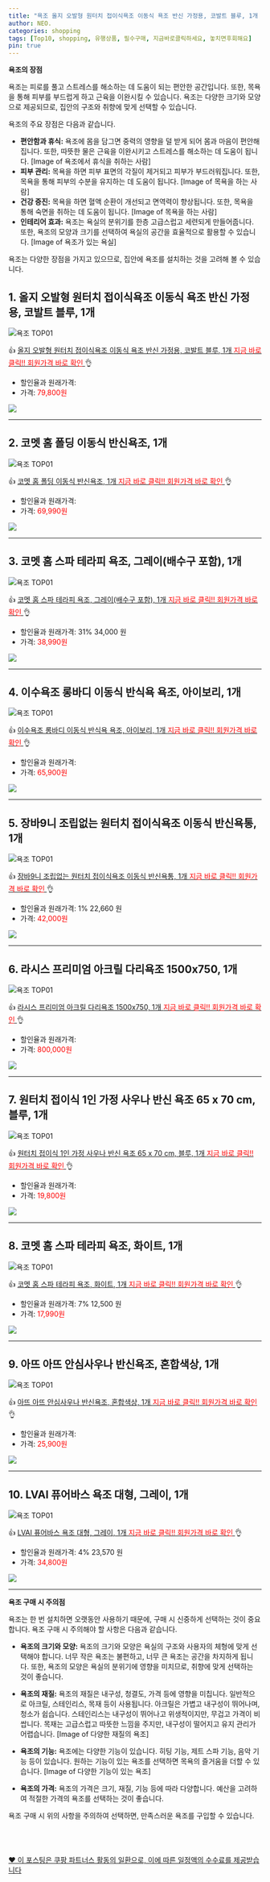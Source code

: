 ```yaml
---
title: "욕조 올지 오발형 원터치 접이식욕조 이동식 욕조 반신 가정용, 코발트 블루, 1개 필수 필요 추천 제품 비교 최저 가격 비교 장점 구매가이드"
author: NEO.
categories: shopping
tags: [Top10, shopping, 유행상품, 필수구매, 지금바로클릭하세요, 놓치면후회해요]
pin: true
---
```

**욕조의 장점**

욕조는 피로를 풀고 스트레스를 해소하는 데 도움이 되는 편안한 공간입니다. 또한, 목욕을 통해 피부를 부드럽게 하고 근육을 이완시킬 수 있습니다. 욕조는 다양한 크기와 모양으로 제공되므로, 집안의 구조와 취향에 맞게 선택할 수 있습니다.

욕조의 주요 장점은 다음과 같습니다.

* **편안함과 휴식:** 욕조에 몸을 담그면 중력의 영향을 덜 받게 되어 몸과 마음이 편안해집니다. 또한, 따뜻한 물은 근육을 이완시키고 스트레스를 해소하는 데 도움이 됩니다.
[Image of 욕조에서 휴식을 취하는 사람]
* **피부 관리:** 목욕을 하면 피부 표면의 각질이 제거되고 피부가 부드러워집니다. 또한, 목욕을 통해 피부의 수분을 유지하는 데 도움이 됩니다.
[Image of 목욕을 하는 사람]
* **건강 증진:** 목욕을 하면 혈액 순환이 개선되고 면역력이 향상됩니다. 또한, 목욕을 통해 숙면을 취하는 데 도움이 됩니다.
[Image of 목욕을 하는 사람]
* **인테리어 효과:** 욕조는 욕실의 분위기를 한층 고급스럽고 세련되게 만들어줍니다. 또한, 욕조의 모양과 크기를 선택하여 욕실의 공간을 효율적으로 활용할 수 있습니다.
[Image of 욕조가 있는 욕실]

욕조는 다양한 장점을 가지고 있으므로, 집안에 욕조를 설치하는 것을 고려해 볼 수 있습니다.

   

## 1. 올지 오발형 원터치 접이식욕조 이동식 욕조 반신 가정용, 코발트 블루, 1개

![욕조 TOP01](https://thumbnail8.coupangcdn.com/thumbnails/remote/490x490ex/image/vendor_inventory/a055/aded1bb69f3efe86acee89e3b37751035d72dd0acc31d43f62884fb89109.jpg)


👍 [올지 오발형 원터치 접이식욕조 이동식 욕조 반신 가정용, 코발트 블루, 1개 <font color=red> 지금 바로 클릭!! 회원가격 바로 확인 </font> ](https://link.coupang.com/re/AFFSDP?lptag=AF3617701&subid=GithubCoopas&pageKey=7343120779&traceid=V0-153&itemId=18878595964&vendorItemId=86007119070) 👌 


- 할인율과 원래가격: 
- 가격: <span style='color:red'>79,800원</span>

[![](/discount_price.png)](https://link.coupang.com/re/AFFSDP?lptag=AF3617701&subid=GithubCoopas&pageKey=7343120779&traceid=V0-153&itemId=18878595964&vendorItemId=86007119070)

---


   

## 2. 코멧 홈 폴딩 이동식 반신욕조, 1개

![욕조 TOP01](https://thumbnail9.coupangcdn.com/thumbnails/remote/490x490ex/image/retail/images/1275507485261117-eaaf0592-586b-4bb2-a673-02a08982d15e.jpg)


👍 [코멧 홈 폴딩 이동식 반신욕조, 1개 <font color=red> 지금 바로 클릭!! 회원가격 바로 확인 </font> ](https://link.coupang.com/re/AFFSDP?lptag=AF3617701&subid=GithubCoopas&pageKey=5587853126&traceid=V0-153&itemId=8951629254&vendorItemId=76238147417) 👌 


- 할인율과 원래가격: 
- 가격: <span style='color:red'>69,990원</span>

[![](/discount_price.png)](https://link.coupang.com/re/AFFSDP?lptag=AF3617701&subid=GithubCoopas&pageKey=5587853126&traceid=V0-153&itemId=8951629254&vendorItemId=76238147417)

---


   

## 3. 코멧 홈 스파 테라피 욕조, 그레이(배수구 포함), 1개

![욕조 TOP01](https://thumbnail9.coupangcdn.com/thumbnails/remote/490x490ex/image/retail/images/131631521269428-2b4372f2-a2c7-4566-9bae-0ca1f53297e5.jpg)


👍 [코멧 홈 스파 테라피 욕조, 그레이(배수구 포함), 1개 <font color=red> 지금 바로 클릭!! 회원가격 바로 확인 </font> ](https://link.coupang.com/re/AFFSDP?lptag=AF3617701&subid=GithubCoopas&pageKey=1621171904&traceid=V0-153&itemId=2766348313&vendorItemId=70756210156) 👌 


- 할인율과 원래가격: 31%  34,000   원
- 가격: <span style='color:red'>38,990원</span>

[![](/discount_price.png)](https://link.coupang.com/re/AFFSDP?lptag=AF3617701&subid=GithubCoopas&pageKey=1621171904&traceid=V0-153&itemId=2766348313&vendorItemId=70756210156)

---


   

## 4. 이수욕조 롱바디 이동식 반식욕 욕조, 아이보리, 1개

![욕조 TOP01](https://thumbnail9.coupangcdn.com/thumbnails/remote/490x490ex/image/vendor_inventory/2e39/52f1507f1445b6d2b8de3f3fa973f84b8d2964445378e67cc29de70eaa6e.jpg)


👍 [이수욕조 롱바디 이동식 반식욕 욕조, 아이보리, 1개 <font color=red> 지금 바로 클릭!! 회원가격 바로 확인 </font> ](https://link.coupang.com/re/AFFSDP?lptag=AF3617701&subid=GithubCoopas&pageKey=6238253524&traceid=V0-153&itemId=12576172210&vendorItemId=79844217959) 👌 


- 할인율과 원래가격: 
- 가격: <span style='color:red'>65,900원</span>

[![](/discount_price.png)](https://link.coupang.com/re/AFFSDP?lptag=AF3617701&subid=GithubCoopas&pageKey=6238253524&traceid=V0-153&itemId=12576172210&vendorItemId=79844217959)

---


   

## 5. 장바9니 조립없는 원터치 접이식욕조 이동식 반신욕통, 1개

![욕조 TOP01](https://thumbnail7.coupangcdn.com/thumbnails/remote/490x490ex/image/vendor_inventory/f9dd/474f411a71fc2dbed8d8a5a21c8fb1ba5bf480dd9a8feced3618c79b398d.jpg)


👍 [장바9니 조립없는 원터치 접이식욕조 이동식 반신욕통, 1개 <font color=red> 지금 바로 클릭!! 회원가격 바로 확인 </font> ](https://link.coupang.com/re/AFFSDP?lptag=AF3617701&subid=GithubCoopas&pageKey=7706335714&traceid=V0-153&itemId=20645864267&vendorItemId=87719309390) 👌 


- 할인율과 원래가격: 1%  22,660   원
- 가격: <span style='color:red'>42,000원</span>

[![](/discount_price.png)](https://link.coupang.com/re/AFFSDP?lptag=AF3617701&subid=GithubCoopas&pageKey=7706335714&traceid=V0-153&itemId=20645864267&vendorItemId=87719309390)

---


   

## 6. 라시스 프리미엄 아크릴 다리욕조 1500x750, 1개

![욕조 TOP01](https://thumbnail6.coupangcdn.com/thumbnails/remote/490x490ex/image/vendor_inventory/56af/0574a13dbee284be62ea4696c72e034ecaec10dd6d8c6ba96e7d806dfcf6.jpg)


👍 [라시스 프리미엄 아크릴 다리욕조 1500x750, 1개 <font color=red> 지금 바로 클릭!! 회원가격 바로 확인 </font> ](https://link.coupang.com/re/AFFSDP?lptag=AF3617701&subid=GithubCoopas&pageKey=7154212168&traceid=V0-153&itemId=17992482070&vendorItemId=85149001729) 👌 


- 할인율과 원래가격: 
- 가격: <span style='color:red'>800,000원</span>

[![](/discount_price.png)](https://link.coupang.com/re/AFFSDP?lptag=AF3617701&subid=GithubCoopas&pageKey=7154212168&traceid=V0-153&itemId=17992482070&vendorItemId=85149001729)

---


   

## 7. 원터치 접이식 1인 가정 사우나 반신 욕조 65 x 70 cm, 블루, 1개

![욕조 TOP01](https://thumbnail9.coupangcdn.com/thumbnails/remote/490x490ex/image/vendor_inventory/2038/6b5c091a26b7a3a1fd89fdfd3cf08e59bd01f96bed1b8080cca5cb30d459.jpg)


👍 [원터치 접이식 1인 가정 사우나 반신 욕조 65 x 70 cm, 블루, 1개 <font color=red> 지금 바로 클릭!! 회원가격 바로 확인 </font> ](https://link.coupang.com/re/AFFSDP?lptag=AF3617701&subid=GithubCoopas&pageKey=6928421588&traceid=V0-153&itemId=16756693237&vendorItemId=86339408512) 👌 


- 할인율과 원래가격: 
- 가격: <span style='color:red'>19,800원</span>

[![](/discount_price.png)](https://link.coupang.com/re/AFFSDP?lptag=AF3617701&subid=GithubCoopas&pageKey=6928421588&traceid=V0-153&itemId=16756693237&vendorItemId=86339408512)

---


   

## 8. 코멧 홈 스파 테라피 욕조, 화이트, 1개

![욕조 TOP01](https://thumbnail7.coupangcdn.com/thumbnails/remote/490x490ex/image/retail/images/85115476367850-ea359571-7de1-4b06-9e82-be78f6b22ac7.jpg)


👍 [코멧 홈 스파 테라피 욕조, 화이트, 1개 <font color=red> 지금 바로 클릭!! 회원가격 바로 확인 </font> ](https://link.coupang.com/re/AFFSDP?lptag=AF3617701&subid=GithubCoopas&pageKey=7572673431&traceid=V0-153&itemId=8951628880&vendorItemId=76238147163) 👌 


- 할인율과 원래가격: 7%  12,500   원
- 가격: <span style='color:red'>17,990원</span>

[![](/discount_price.png)](https://link.coupang.com/re/AFFSDP?lptag=AF3617701&subid=GithubCoopas&pageKey=7572673431&traceid=V0-153&itemId=8951628880&vendorItemId=76238147163)

---


   

## 9. 아뜨 아뜨 안심사우나 반신욕조, 혼합색상, 1개

![욕조 TOP01](https://thumbnail10.coupangcdn.com/thumbnails/remote/490x490ex/image/rs_quotation_api/2doz5bnn/dec8f6896e62471f9381880118199c2e.jpg)


👍 [아뜨 아뜨 안심사우나 반신욕조, 혼합색상, 1개 <font color=red> 지금 바로 클릭!! 회원가격 바로 확인 </font> ](https://link.coupang.com/re/AFFSDP?lptag=AF3617701&subid=GithubCoopas&pageKey=5625406016&traceid=V0-153&itemId=9132383467&vendorItemId=77763737861) 👌 


- 할인율과 원래가격: 
- 가격: <span style='color:red'>25,900원</span>

[![](/discount_price.png)](https://link.coupang.com/re/AFFSDP?lptag=AF3617701&subid=GithubCoopas&pageKey=5625406016&traceid=V0-153&itemId=9132383467&vendorItemId=77763737861)

---


   

## 10. LVAI 퓨어바스 욕조 대형, 그레이, 1개

![욕조 TOP01](https://thumbnail9.coupangcdn.com/thumbnails/remote/490x490ex/image/vendor_inventory/6955/0aff6cf09c4b0b54af943711617a96202d3a54b2d5910fdbd427b8f49878.jpg)


👍 [LVAI 퓨어바스 욕조 대형, 그레이, 1개 <font color=red> 지금 바로 클릭!! 회원가격 바로 확인 </font> ](https://link.coupang.com/re/AFFSDP?lptag=AF3617701&subid=GithubCoopas&pageKey=7660853611&traceid=V0-153&itemId=20409465134&vendorItemId=87369500990) 👌 


- 할인율과 원래가격: 4%  23,570   원
- 가격: <span style='color:red'>34,800원</span>

[![](/discount_price.png)](https://link.coupang.com/re/AFFSDP?lptag=AF3617701&subid=GithubCoopas&pageKey=7660853611&traceid=V0-153&itemId=20409465134&vendorItemId=87369500990)

---
**욕조 구매 시 주의점**

욕조는 한 번 설치하면 오랫동안 사용하기 때문에, 구매 시 신중하게 선택하는 것이 중요합니다. 욕조 구매 시 주의해야 할 사항은 다음과 같습니다.

* **욕조의 크기와 모양:** 욕조의 크기와 모양은 욕실의 구조와 사용자의 체형에 맞게 선택해야 합니다. 너무 작은 욕조는 불편하고, 너무 큰 욕조는 공간을 차지하게 됩니다. 또한, 욕조의 모양은 욕실의 분위기에 영향을 미치므로, 취향에 맞게 선택하는 것이 좋습니다.

* **욕조의 재질:** 욕조의 재질은 내구성, 청결도, 가격 등에 영향을 미칩니다. 일반적으로 아크릴, 스테인리스, 목재 등이 사용됩니다. 아크릴은 가볍고 내구성이 뛰어나며, 청소가 쉽습니다. 스테인리스는 내구성이 뛰어나고 위생적이지만, 무겁고 가격이 비쌉니다. 목재는 고급스럽고 따뜻한 느낌을 주지만, 내구성이 떨어지고 유지 관리가 어렵습니다.
[Image of 다양한 재질의 욕조]
* **욕조의 기능:** 욕조에는 다양한 기능이 있습니다. 히팅 기능, 제트 스파 기능, 음악 기능 등이 있습니다. 원하는 기능이 있는 욕조를 선택하면 목욕의 즐거움을 더할 수 있습니다.
[Image of 다양한 기능이 있는 욕조]
* **욕조의 가격:** 욕조의 가격은 크기, 재질, 기능 등에 따라 다양합니다. 예산을 고려하여 적절한 가격의 욕조를 선택하는 것이 좋습니다.

욕조 구매 시 위의 사항을 주의하여 선택하면, 만족스러운 욕조를 구입할 수 있습니다.<br><br><br><br><br> [ ❤  이 포스팅은 쿠팡 파트너스 활동의 일환으로, 이에 따른 일정액의 수수료를 제공받습니다](https://link.coupang.com/a/bcEFyh)